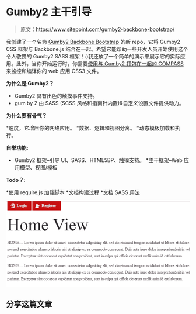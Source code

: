# Gumby2 主干引导

> 原文：<https://www.sitepoint.com/gumby2-backbone-bootstrap/>

我创建了一个名为 [Gumby2 Backbone Bootstrap](https://github.com/sdeering/gumby2-backbone-bootstrap) 的新 repo，它将 Gumby2 CSS 框架与 Backbone.js 结合在一起。希望它能帮助一些开发人员开始使用这个令人敬畏的 Gumby2 SASS 框架！:)我还放了一个简单的演示来展示它的实际应用。此外，当你开始运行时，你需要[使用与 Gumby2 打包在一起的 COMPASS](http://www.jquery4u.com/css3/compile-monitor-sass-gumby2/) 来监控和编译你的 web 应用 CSS3 文件。

**为什么是 Gumby2？**

* Gumby2 具有出色的触摸事件支持。
* gum by 2 由 SASS (SCSS 风格和指南针内置)&自定义设置文件提供动力。

**为什么要有骨气？**

*速度，它增压你的网络应用。
*数据、逻辑和视图分离。
*动态模板加载和执行。

**自举功能:**

* Gumby2 框架–引导 UI、SASS、HTML5BP、触摸支持。
*主干框架–Web 应用模型、视图/模板

**Todo？:**

*使用 require.js 加载脚本
*文档构建过程
*文档 SASS 用法

![1-06-2013 2-12-27 PM](img/7adf53ee640638b47a105c59c42f9698.png)

## 分享这篇文章